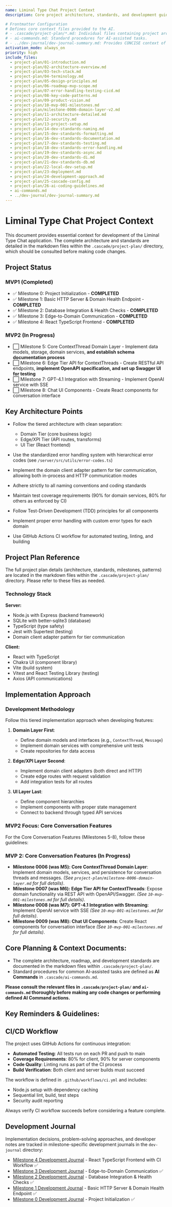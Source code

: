 ```yaml
---
name: Liminal Type Chat Project Context
description: Core project architecture, standards, and development guidelines

# Frontmatter Configuration
# Defines core context files provided to the AI.
# - .cascade/project-plan/*.md: Individual files containing project architecture, standards, milestones, etc.
# - ai-commands.md: Standard procedures for AI-assisted tasks.
# - ../dev-journal/dev-journal-summary.md: Provides CONCISE context of recent development activity. Avoid including individual journal files unless specifically requested for a deep dive.
activation_mode: always_on
priority: high
include_files:
  - project-plan/01-introduction.md
  - project-plan/02-architecture-overview.md
  - project-plan/03-tech-stack.md
  - project-plan/04-terminology.md
  - project-plan/05-design-principles.md
  - project-plan/06-roadmap-mvp-scope.md
  - project-plan/07-error-handling-testing-cicd.md
  - project-plan/08-key-code-patterns.md
  - project-plan/09-product-vision.md
  - project-plan/10-mvp-001-milestones.md
  - project-plan/milestone-0006-domain-layer-v2.md
  - project-plan/11-architecture-detailed.md
  - project-plan/12-security.md
  - project-plan/13-project-setup.md
  - project-plan/14-dev-standards-naming.md
  - project-plan/15-dev-standards-formatting.md
  - project-plan/16-dev-standards-documentation.md
  - project-plan/17-dev-standards-testing.md
  - project-plan/18-dev-standards-error-handling.md
  - project-plan/19-dev-standards-async.md
  - project-plan/20-dev-standards-di.md
  - project-plan/21-dev-standards-db.md
  - project-plan/22-local-dev-setup.md
  - project-plan/23-deployment.md
  - project-plan/24-development-approach.md
  - project-plan/25-cascade-config.md
  - project-plan/26-ai-coding-guidelines.md
  - ai-commands.md
  - ../dev-journal/dev-journal-summary.md
---
```


# Liminal Type Chat Project Context

This document provides essential context for development of the Liminal Type Chat application. The complete architecture and standards are detailed in the markdown files within the `.cascade/project-plan/` directory, which should be consulted before making code changes.

## Project Status

### MVP1 (Completed)
- ✅ Milestone 0: Project Initialization - **COMPLETED**
- ✅ Milestone 1: Basic HTTP Server & Domain Health Endpoint - **COMPLETED**
- ✅ Milestone 2: Database Integration & Health Checks - **COMPLETED**
- ✅ Milestone 3: Edge-to-Domain Communication - **COMPLETED**
- ✅ Milestone 4: React TypeScript Frontend - **COMPLETED**

### MVP2 (In Progress)
- ⬜ Milestone 5: Core ContextThread Domain Layer - Implement data models, storage, domain services, **and establish schema documentation process**
- ⬜ Milestone 6: Edge Tier API for ContextThreads - Create RESTful API endpoints, **implement OpenAPI specification, and set up Swagger UI for testing**
- ⬜ Milestone 7: GPT-4.1 Integration with Streaming - Implement OpenAI service with SSE
- ⬜ Milestone 8: Chat UI Components - Create React components for conversation interface

## Key Architecture Points

- Follow the tiered architecture with clean separation:
  - Domain Tier (core business logic)
  - Edge/XPI Tier (API routes, transforms)
  - UI Tier (React frontend)

- Use the standardized error handling system with hierarchical error codes (see `/server/src/utils/error-codes.ts`)

- Implement the domain client adapter pattern for tier communication, allowing both in-process and HTTP communication modes

- Adhere strictly to all naming conventions and coding standards

- Maintain test coverage requirements (90% for domain services, 80% for others as enforced by CI)

- Follow Test-Driven Development (TDD) principles for all components

- Implement proper error handling with custom error types for each domain

- Use GitHub Actions CI workflow for automated testing, linting, and building

## Project Plan Reference

The full project plan details (architecture, standards, milestones, patterns) are located in the markdown files within the `.cascade/project-plan/` directory. Please refer to these files as needed.

### Technology Stack

**Server:**
- Node.js with Express (backend framework)
- SQLite with better-sqlite3 (database)
- TypeScript (type safety)
- Jest with Supertest (testing)
- Domain client adapter pattern for tier communication

**Client:**
- React with TypeScript
- Chakra UI (component library)
- Vite (build system)
- Vitest and React Testing Library (testing)
- Axios (API communications)

## Implementation Approach

### Development Methodology

Follow this tiered implementation approach when developing features:

1. **Domain Layer First**:
   - Define domain models and interfaces (e.g., `ContextThread`, `Message`)
   - Implement domain services with comprehensive unit tests
   - Create repositories for data access

2. **Edge/XPI Layer Second**:
   - Implement domain client adapters (both direct and HTTP)
   - Create edge routes with request validation
   - Add integration tests for all routes

3. **UI Layer Last**:
   - Define component hierarchies
   - Implement components with proper state management
   - Connect to backend through typed API services

### MVP2 Focus: Core Conversation Features

For the Core Conversation Features (Milestones 5-8), follow these guidelines:

### MVP 2: Core Conversation Features (In Progress)

*   **Milestone 0006 (was M5): Core ContextThread Domain Layer**: Implement domain models, services, and persistence for conversation threads and messages. *(See `project-plan/milestone-0006-domain-layer.md` for full details)*.
*   **Milestone 0007 (was M6): Edge Tier API for ContextThreads**: Expose domain functionality via REST API with OpenAPI/Swagger. *(See `10-mvp-001-milestones.md` for full details)*.
*   **Milestone 0008 (was M7): GPT-4.1 Integration with Streaming**: Implement OpenAI service with SSE *(See `10-mvp-001-milestones.md` for full details)*.
*   **Milestone 0009 (was M8): Chat UI Components**: Create React components for conversation interface *(See `10-mvp-001-milestones.md` for full details)*.

## Core Planning & Context Documents:

*   The complete architecture, roadmap, and development standards are documented in the markdown files within `.cascade/project-plan/`.
*   Standard procedures for common AI-assisted tasks are defined as **AI Commands** in `.cascade/ai-commands.md`.

**Please consult the relevant files in `.cascade/project-plan/` and `ai-commands.md` thoroughly before making any code changes or performing defined AI Command actions.**

## Key Reminders & Guidelines:

## CI/CD Workflow

The project uses GitHub Actions for continuous integration:

- **Automated Testing**: All tests run on each PR and push to main
- **Coverage Requirements**: 80% for client, 90% for server components
- **Code Quality**: Linting runs as part of the CI process
- **Build Verification**: Both client and server builds must succeed

The workflow is defined in `.github/workflows/ci.yml` and includes:
- Node.js setup with dependency caching
- Sequential lint, build, test steps
- Security audit reporting

Always verify CI workflow succeeds before considering a feature complete.

## Development Journal

Implementation decisions, problem-solving approaches, and developer notes are tracked in milestone-specific development journals in the `dev-journal` directory:

- [Milestone 4 Development Journal](../dev-journal/dev-journal-m4.md) - React TypeScript Frontend with CI Workflow ✅
- [Milestone 3 Development Journal](../dev-journal/dev-journal-m3.md) - Edge-to-Domain Communication ✅
- [Milestone 2 Development Journal](../dev-journal/dev-journal-m2.md) - Database Integration & Health Checks ✅
- [Milestone 1 Development Journal](../dev-journal/dev-journal-m1.md) - Basic HTTP Server & Domain Health Endpoint ✅
- [Milestone 0 Development Journal](../dev-journal/dev-journal-m0.md) - Project Initialization ✅
